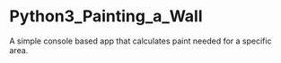 # Python3_Painting_a_Wall
A simple console based app that calculates paint needed for a specific area.

